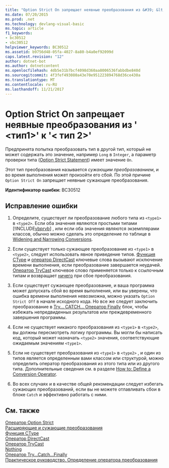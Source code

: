```yaml
---
title: "Option Strict On запрещает неявные преобразования из &#39; &lt;тип1&gt;&#39; к &#39;&lt; тип 2&gt;&#39;"
ms.date: 07/20/2015
ms.prod: .net
ms.technology: devlang-visual-basic
ms.topic: article
f1_keywords:
- bc30512
- vbc30512
helpviewer_keywords: BC30512
ms.assetid: b9756d48-05fa-4027-8a80-b4a0ef92099d
caps.latest.revision: "12"
author: dotnet-bot
ms.author: dotnetcontent
ms.openlocfilehash: 4db5e31b7bcf4098d360aa8006536fabbdbe840d
ms.sourcegitcommit: 4f3fef493080a43e70e951223894768d36ce430a
ms.translationtype: MT
ms.contentlocale: ru-RU
ms.lasthandoff: 11/21/2017
---
```

# <a name="option-strict-on-disallows-implicit-conversions-from-39lttype1gt39-to-39lttype2gt39"></a>Option Strict On запрещает неявные преобразования из &#39; &lt;тип1&gt;&#39; к &#39;&lt; тип 2&gt;&#39;
Предпринята попытка преобразовать тип в другой тип, который не может содержать это значение, например `Long` в `Integer`, а параметр проверки типа ([Option Strict Statement](../../visual-basic/language-reference/statements/option-strict-statement.md)) имеет значение `On`.  
  
 Этот тип преобразования называется *сужающим преобразованием*, и во время выполнения может произойти его сбой. По этой причине `Option Strict On` запрещает неявные сужающие преобразования.  
  
 **Идентификатор ошибки:** BC30512  
  
## <a name="to-correct-this-error"></a>Исправление ошибки  
  
1.  Определите, существует ли преобразование любого типа из `<type1>` в `<type2>`. Если оба значения являются простыми типами [!INCLUDE[vbprvb](~/includes/vbprvb-md.md)] , или если оба значения являются экземплярами классов, обычно можно сделать это определение по таблице в [Widening and Narrowing Conversions](../../visual-basic/programming-guide/language-features/data-types/widening-and-narrowing-conversions.md).  
  
2.  Если существует только сужающее преобразование из `<type1>` в `<type2>`, следует использовать явное приведение типов. [Функция CType](../../visual-basic/language-reference/functions/ctype-function.md) и [оператор DirectCast](../../visual-basic/language-reference/operators/directcast-operator.md) ключевые слова вызывают исключение времени выполнения, если преобразование завершается неудачей. [Оператор TryCast](../../visual-basic/language-reference/operators/trycast-operator.md) ключевое слово применяется только к ссылочным типам и возвращает [ничего](../../visual-basic/language-reference/nothing.md) при сбое преобразования.  
  
3.  Если существует сужающее преобразование, и ваша программа может допускать сбой во время выполнения, или вы уверены, что ошибка времени выполнения невозможна, можно указать `Option Strict Off` в начале исходного кода. Но все же следует заключить преобразование в [Try... CATCH... Оператор Finally](../../visual-basic/language-reference/statements/try-catch-finally-statement.md) блок, чтобы избежать непредвиденных результатов или преждевременного завершения программы.  
  
4.  Если не существует никакого преобразования из `<type1>` в `<type2>`, вы должны пересмотреть логику программы. Вы могли бы написать код, который может назначать `<type2>` значения, соответствующие ожидаемым значениям `<type1>`.  
  
5.  Если не существует преобразования из `<type1>` в `<type2>` , и один из типов является определенным вами классом или структурой, можно определить оператор преобразования из этого типа или из другого типа. Дополнительные сведения см. в разделе [How to: Define a Conversion Operator](../../visual-basic/programming-guide/language-features/procedures/how-to-define-a-conversion-operator.md).  
  
6.  Во всех случаях и в качестве общей рекомендации следует избегать сужающих преобразований, если вы не можете отлавливать сбои в блоке `Catch` и эффективно работать с ними.  
  
## <a name="see-also"></a>См. также  
 [Оператор Option Strict](../../visual-basic/language-reference/statements/option-strict-statement.md)  
 [Расширяющие и сужающие преобразования](../../visual-basic/programming-guide/language-features/data-types/widening-and-narrowing-conversions.md)  
 [Функция CType](../../visual-basic/language-reference/functions/ctype-function.md)  
 [Оператор DirectCast](../../visual-basic/language-reference/operators/directcast-operator.md)  
 [Оператор TryCast](../../visual-basic/language-reference/operators/trycast-operator.md)  
 [Nothing](../../visual-basic/language-reference/nothing.md)  
 [Оператор Try...Catch...Finally](../../visual-basic/language-reference/statements/try-catch-finally-statement.md)  
 [Практическое руководство. Определение оператора преобразования](../../visual-basic/programming-guide/language-features/procedures/how-to-define-a-conversion-operator.md)
